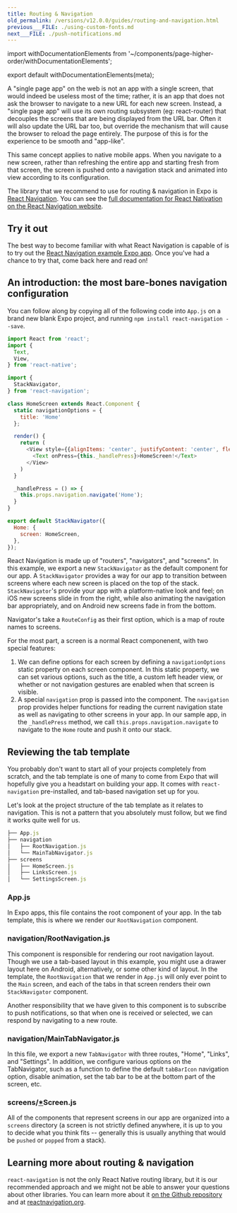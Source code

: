 ```yaml
---
title: Routing & Navigation
old_permalink: /versions/v12.0.0/guides/routing-and-navigation.html
previous___FILE: ./using-custom-fonts.md
next___FILE: ./push-notifications.md
---
```


import withDocumentationElements from '~/components/page-higher-order/withDocumentationElements';

export default withDocumentationElements(meta);

A "single page app" on the web is not an app with a single screen, that would indeed be useless most of the time; rather, it is an app that does not ask the browser to navigate to a new URL for each new screen. Instead, a "single page app" will use its own routing subsystem (eg: react-router) that decouples the screens that are being displayed from the URL bar. Often it will also update the URL bar too, but override the mechanism that will cause the browser to reload the page entirely. The purpose of this is for the experience to be smooth and "app-like".

This same concept applies to native mobile apps. When you navigate to a new screen, rather than refreshing the entire app and starting fresh from that screen, the screen is pushed onto a navigation stack and animated into view according to its configuration.

The library that we recommend to use for routing & navigation in Expo is [React Navigation](https://github.com/react-community/react-navigation). You can see the [full documentation for React Nativation on the React Navigation website](https://www.reactnavigation.org/).

## Try it out

The best way to become familiar with what React Navigation is capable of is to try out the [React Navigation example Expo app](https://expo.io/@react-navigation/NavigationPlayground). Once you've had a chance to try that, come back here and read on!

## An introduction: the most bare-bones navigation configuration

You can follow along by copying all of the following code into `App.js` on a brand new blank Expo project, and running `npm install react-navigation --save`.

```javascript
import React from 'react';
import {
  Text,
  View,
} from 'react-native';

import {
  StackNavigator,
} from 'react-navigation';

class HomeScreen extends React.Component {
  static navigationOptions = {
    title: 'Home'
  };

  render() {
    return (
      <View style={{alignItems: 'center', justifyContent: 'center', flex: 1}}>
        <Text onPress={this._handlePress}>HomeScreen!</Text>
      </View>
    )
  }

  _handlePress = () => {
    this.props.navigation.navigate('Home');
  }
}

export default StackNavigator({
  Home: {
    screen: HomeScreen,
  },
});
```

React Navigation is made up of "routers", "navigators", and "screens". In this example, we export a new `StackNavigator` as the default component for our app. A `StackNavigator` provides a way for our app to transition between screens where each new screen is placed on the top of the stack. `StackNavigator`'s provide your app with a platform-native look and feel; on iOS new screens slide in from the right, while also animating the navigation bar appropriately, and on Android new screens fade in from the bottom.

Navigator's take a `RouteConfig` as their first option, which is a map of route names to screens.

For the most part, a screen is a normal React componenent, with two special features:

1. We can define options for each screen by defining a `navigationOptions` static property on each screen component. In this static property, we can set various options, such as the title, a custom left header view, or whether or not navigation gestures are enabled when that screen is visible.
2. A special `navigation` prop is passed into the component. The `navigation` prop provides helper functions for reading the current navigation state as well as navigating to other screens in your app. In our sample app, in the `_handlePress` method, we call `this.props.navigation.navigate` to navigate to the `Home` route and push it onto our stack.

## Reviewing the tab template

You probably don't want to start all of your projects completely from scratch, and the tab template is one of many to come from Expo that will hopefully give you a headstart on building your app. It comes with `react-navigation` pre-installed, and tab-based navigation set up for you.

Let's look at the project structure of the tab template as it relates to navigation. This is not a pattern that you absolutely must follow, but we find it works quite well for us.

```javascript
├── App.js
├── navigation
│   ├── RootNavigation.js
│   └── MainTabNavigator.js
├── screens
│   ├── HomeScreen.js
│   ├── LinksScreen.js
│   └── SettingsScreen.js
```

### App.js

In Expo apps, this file contains the root component of your app. In the tab template, this is where we render our `RootNavigation` component.

### navigation/RootNavigation.js

This component is responsible for rendering our root navigation layout. Though we use a tab-based layout in this example, you might use a drawer layout here on Android, alternatively, or some other kind of layout. In the template, the `RootNavigation` that we render in `App.js` will only ever point to the `Main` screen, and each of the tabs in that screen renders their own `StackNavigator` component.

Another responsibility that we have given to this component is to subscribe to push notifications, so that when one is received or selected, we can respond by navigating to a new route.

### navigation/MainTabNavigator.js

In this file, we export a new `TabNavigator` with three routes, "Home", "Links", and "Settings". In addition, we configure various options on the TabNavigator, such as a function to define the default `tabBarIcon` navigation option, disable animation, set the tab bar to be at the bottom part of the screen, etc.

### screens/[\*](#id1)Screen.js

All of the components that represent screens in our app are organized into a `screens` directory (a screen is not strictly defined anywhere, it is up to you to decide what you think fits -- generally this is usually anything that would be `pushed` or `popped` from a stack).

## Learning more about routing & navigation

`react-navigation` is not the only React Native routing library, but it is our recommended approach and we might not be able to answer your questions about other libraries. You can learn more about it [on the Github repository](https://github.com/react-community/react-navigation) and at [reactnavigation.org](https://reactnavigation.org/).
